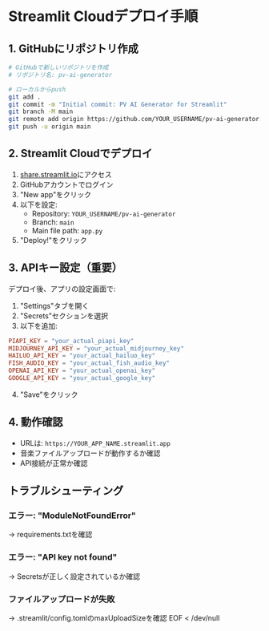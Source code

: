 # Streamlit Cloudデプロイ手順

## 1. GitHubにリポジトリ作成

```bash
# GitHubで新しいリポジトリを作成
# リポジトリ名: pv-ai-generator

# ローカルからpush
git add .
git commit -m "Initial commit: PV AI Generator for Streamlit"
git branch -M main
git remote add origin https://github.com/YOUR_USERNAME/pv-ai-generator.git
git push -u origin main
```

## 2. Streamlit Cloudでデプロイ

1. [share.streamlit.io](https://share.streamlit.io)にアクセス
2. GitHubアカウントでログイン
3. "New app"をクリック
4. 以下を設定:
   - Repository: `YOUR_USERNAME/pv-ai-generator`
   - Branch: `main`
   - Main file path: `app.py`
5. "Deploy\!"をクリック

## 3. APIキー設定（重要）

デプロイ後、アプリの設定画面で:

1. "Settings"タブを開く
2. "Secrets"セクションを選択
3. 以下を追加:

```toml
PIAPI_KEY = "your_actual_piapi_key"
MIDJOURNEY_API_KEY = "your_actual_midjourney_key"
HAILUO_API_KEY = "your_actual_hailuo_key"
FISH_AUDIO_KEY = "your_actual_fish_audio_key"
OPENAI_API_KEY = "your_actual_openai_key"
GOOGLE_API_KEY = "your_actual_google_key"
```

4. "Save"をクリック

## 4. 動作確認

- URLは: `https://YOUR_APP_NAME.streamlit.app`
- 音楽ファイルアップロードが動作するか確認
- API接続が正常か確認

## トラブルシューティング

### エラー: "ModuleNotFoundError"
→ requirements.txtを確認

### エラー: "API key not found"
→ Secretsが正しく設定されているか確認

### ファイルアップロードが失敗
→ .streamlit/config.tomlのmaxUploadSizeを確認
EOF < /dev/null